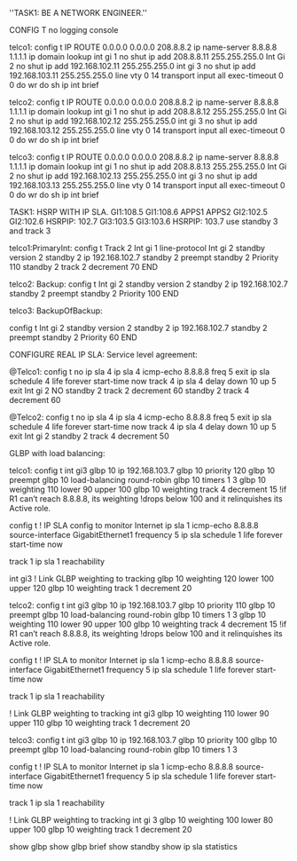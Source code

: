 ''TASK1: BE A NETWORK ENGINEER.''

CONFIG T
no logging console

telco1:
config t
IP ROUTE 0.0.0.0  0.0.0.0 208.8.8.2
ip name-server 8.8.8.8 1.1.1.1
ip domain lookup
int gi 1
no shut
ip add 208.8.8.11 255.255.255.0
Int Gi 2
no shut
ip add 192.168.102.11 255.255.255.0
int gi 3
no shut
ip add 192.168.103.11 255.255.255.0
line vty 0 14
 transport input all
 exec-timeout 0 0
do wr
do sh ip int brief


telco2:
config t
IP ROUTE 0.0.0.0  0.0.0.0 208.8.8.2
ip name-server 8.8.8.8 1.1.1.1
ip domain lookup
int gi 1
no shut
ip add 208.8.8.12 255.255.255.0
Int Gi 2
no shut
ip add 192.168.102.12 255.255.255.0
int gi 3
no shut
ip add 192.168.103.12 255.255.255.0
line vty 0 14
 transport input all
 exec-timeout 0 0
do wr
do sh ip int brief


telco3:
config t
IP ROUTE 0.0.0.0  0.0.0.0 208.8.8.2
ip name-server 8.8.8.8 1.1.1.1
ip domain lookup
int gi 1
no shut
ip add 208.8.8.13 255.255.255.0
Int Gi 2
no shut
ip add 192.168.102.13 255.255.255.0
int gi 3
no shut
ip add 192.168.103.13 255.255.255.0
line vty 0 14
 transport input all
 exec-timeout 0 0
do wr
do sh ip int brief

TASK1: HSRP WITH IP SLA.
GI1:108.5                        GI1:108.6
APPS1                             APPS2
GI2:102.5                        GI2:102.6
             HSRPIP:  102.7
GI3:103.5                        GI3:103.6
             HSRPIP:  103.7
          use standby 3 and track 3

telco1:PrimaryInt:
config t
Track 2 Int gi 1 line-protocol
Int gi 2
standby version 2
standby 2 ip 192.168.102.7
standby 2 preempt
standby 2 Priority 110
standby 2 track 2 decrement 70
END

telco2: Backup:
config t
Int gi 2
standby version 2
standby 2 ip 192.168.102.7
standby 2 preempt
standby 2 Priority 100
END

telco3: BackupOfBackup:

config t
Int gi 2
standby version 2
standby 2 ip 192.168.102.7
standby 2 preempt
standby 2 Priority 60
END

CONFIGURE REAL IP SLA: Service level agreement:

@Telco1:
config t
no ip sla 4
ip sla 4 
  icmp-echo 8.8.8.8
  freq 5
  exit
ip  sla  schedule 4 life forever start-time now
track  4  ip sla 4
  delay down 10 up 5
  exit
Int gi 2
NO standby 2 track 2 decrement 60
standby 2 track 4 decrement 60

@Telco2:
config t
no ip sla 4
ip sla 4 
  icmp-echo 8.8.8.8
  freq 5
  exit
ip  sla  schedule 4 life forever start-time now
track  4  ip sla 4
  delay down 10 up 5
  exit
Int gi 2
standby 2 track 4 decrement 50

GLBP with load balancing:

telco1:
config t
int gi3
glbp 10 ip 192.168.103.7
glbp 10 priority 120
glbp 10 preempt
glbp 10 load-balancing round-robin
glbp 10 timers 1 3
glbp 10 weighting 110 lower 90 upper 100
glbp 10 weighting track 4 decrement 15
!if R1 can’t reach 8.8.8.8, its weighting 
!drops below 100 and it relinquishes its Active role.

config t
! IP SLA config to monitor Internet
ip sla 1
 icmp-echo 8.8.8.8 source-interface GigabitEthernet1
 frequency 5
ip sla schedule 1 life forever start-time now

track 1 ip sla 1 reachability

int gi3
! Link GLBP weighting to tracking
glbp 10 weighting 120 lower 100 upper 120
glbp 10 weighting track 1 decrement 20


telco2:
config t
int gi3
glbp 10 ip 192.168.103.7
glbp 10 priority 110
glbp 10 preempt
glbp 10 load-balancing round-robin
glbp 10 timers 1 3
glbp 10 weighting 110 lower 90 upper 100
glbp 10 weighting track 4 decrement 15
!if R1 can’t reach 8.8.8.8, its weighting 
!drops below 100 and it relinquishes its Active role.

config t
! IP SLA to monitor Internet
ip sla 1
 icmp-echo 8.8.8.8 source-interface GigabitEthernet1
 frequency 5
ip sla schedule 1 life forever start-time now

track 1 ip sla 1 reachability

! Link GLBP weighting to tracking
int gi3
glbp 10 weighting 110 lower 90 upper 110
glbp 10 weighting track 1 decrement 20


telco3:
config t
int gi3
glbp 10 ip 192.168.103.7
glbp 10 priority 100
glbp 10 preempt
glbp 10 load-balancing round-robin
glbp 10 timers 1 3

config t
! IP SLA to monitor Internet
ip sla 1
 icmp-echo 8.8.8.8 source-interface GigabitEthernet1
 frequency 5
ip sla schedule 1 life forever start-time now

track 1 ip sla 1 reachability

! Link GLBP weighting to tracking
int gi 3
glbp 10 weighting 100 lower 80 upper 100
glbp 10 weighting track 1 decrement 20


show glbp
show glbp brief
show standby
show ip sla statistics
